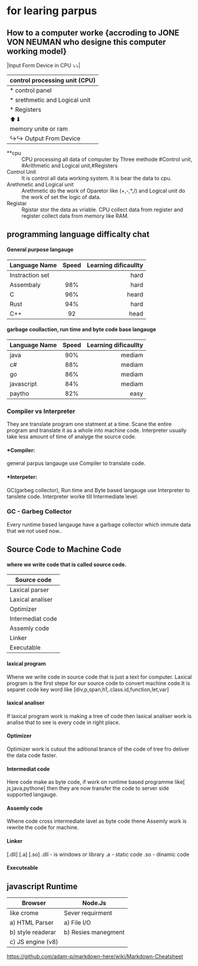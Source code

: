 # for learing parpus


## How to a computer worke {accroding to JONE VON NEUMAN who designe this computer working model}

|Input Form Device in CPU ⤵⤵|
     
| control processing unit (CPU)|       
| ------------- |
| * control panel |       
| * srethmetic and Logical unit |
| * Registers | 
 |     ⬆⬇  |
|memory unite or ram|
| ↪↪ Output From Device |

<dl>
  <dt>**cpu</dt>
  <dd>CPU  processing all data of computer by Three methode #Control unit, #Arithmetic and Logical unit,#Registers</dd>

  <dt>Control Unit</dt>
  <dd>It is control all data working system. It is bear the data to cpu. </dd>
  
  <dt>Arethmetic and Logical unit</dt>
  <dd>Arethmetic do the work of Oparetor like (+,-,*,/) and Logical unit do the work of set the logic of data. </dd>
  
  <dt>Registar</dt>
  <dd>Rgistar stor the data as vriable. CPU collect data from register and register collect data from memory like RAM. </dd>
  
</dl>


## programming language difficalty chat

#### General purpose langauge
| Language Name |Speed  | Learning dificaullty|
| ------------- |:-------------:| -----:|
| Instraction set   | | hard |
| Assembaly | 98%  |   hard|
| C | 96%   |   heard|
| Rust | 94%   | hard |
| C++ | 92 |    head|

#### garbage coullaction, run time and byte code base langauge
| Language Name |Speed  | Learning dificaullty|
| ------------- |:-------------:| -----:|
| java | 90%| mediam |
|c#  | 88%  |mediam|
| go | 86%   |mediam|
| javascript | 84%| mediam |
 |paytho  | 82%  |easy|

### Compiler vs Interpreter
<dt>They are translate program one statment at a time. Scane the entire program and translate it as a whole into machine code. Interpreter usually take less amount of time of analyge the source code.</dt>

#### *Compiler:
<dt> general parpus langauge use Compiler to translate code.  </dt>

#### *Interpeter:
<dt> GC(garbeg collector), Run time and Byte based langauge use Interpreter to tanslete code. Interpreter worke till Intermediate level.  </dt>


### GC - Garbeg Collector
<dt>Every runtime based langauge have a garbage collector which immute data that we not used now..</dt>

## Source Code to Machine Code

#### where we write code that is called source code.

|Source code|
|---------|
|Laxical parser|
|Laxical analiser| 
|Optimizer|  
|Intermediat code|
|Assemly code |
|Linker |
|Executable |

#### laxical program
<dt>Whene we write code in source code that is just a text for computer. Laxical program is the first stepe for our source code to convert machine code.It is separet code key word like [div,p,span,h1,.class.id,function,let,var]</dt>

#### laxical analiser
<dt>If laxical program work is making a tree of code then laxical analiser work is analise that to see is every code in right place.</dt>

#### Optimizer
<dt>Optimizer work is cutout the aditional brance of the code of tree fro deliver the data code faster. </dt>

#### Intermediat code
<dt>Here code make as byte code, if work on runtime based programme like[ js,java,pythone] then they are now transfer the code to server side supported langauge.</dt>

#### Assemly code
<dt>Whene code cross intermediate lavel as byte code thene Assemly work is rewrite the code for machine.</dt>

#### Linker
<dt>[.dll]
[.a]
[.so]
.dll - is windows or library
     .a - static code
     .so - dinamic code
</dt>

#### Executeable

## javascript Runtime
|Browser|Node.Js|
|----|----|
|like crome|Sever requirment|
|a) HTML Parser|a) File I/O|
|b) style readerar|b) Resies manegment|
|c) JS engine (v8)| 

https://github.com/adam-p/markdown-here/wiki/Markdown-Cheatsheet

